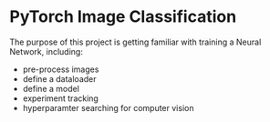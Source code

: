 # PyTorch Image Classification


The purpose of this project is getting familiar with training a Neural Network, including:
- pre-process images
- define a dataloader
- define a model
- experiment tracking
- hyperparamter searching 
for computer vision
